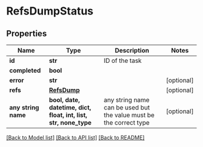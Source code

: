 # RefsDumpStatus


## Properties
Name | Type | Description | Notes
------------ | ------------- | ------------- | -------------
**id** | **str** | ID of the task | 
**completed** | **bool** |  | 
**error** | **str** |  | [optional] 
**refs** | [**RefsDump**](RefsDump.md) |  | [optional] 
**any string name** | **bool, date, datetime, dict, float, int, list, str, none_type** | any string name can be used but the value must be the correct type | [optional]

[[Back to Model list]](../README.md#documentation-for-models) [[Back to API list]](../README.md#documentation-for-api-endpoints) [[Back to README]](../README.md)


